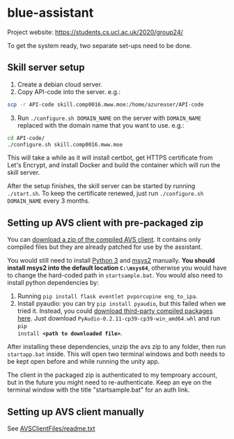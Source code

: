 # blue-assistant

Project website: https://students.cs.ucl.ac.uk/2020/group24/

To get the system ready, two separate set-ups need to be done.

## Skill server setup

1. Create a debian cloud server.
2. Copy API-code into the server. e.g.:
```sh
scp -r API-code skill.comp0016.mww.moe:/home/azureuser/API-code
```
3. Run `./configure.sh DOMAIN_NAME` on the server with `DOMAIN_NAME` replaced with the domain name that you want to use. e.g.:
```sh
cd API-code/
./configure.sh skill.comp0016.mww.moe
```
This will take a while as it will install certbot, get HTTPS certificate from Let's Encrypt, and install Docker and build the container which will run the skill server.

After the setup finishes, the skill server can be started by running `./start.sh`. To keep the certificate renewed, just run `./configure.sh DOMAIN_NAME` every 3 months.

## Setting up AVS client with pre-packaged zip

You can [download a zip of the compiled AVS client](https://mw-public-data.s3.eu-west-2.amazonaws.com/upload-space/e3b0c44298fc1c149afbf4c8996fb92427ae41e4649b934ca495991b7852b855/avs.zip). It contains only compiled files but they are already patched for use by the assistant.

You would still need to install [Python 3](https://www.python.org/downloads/windows/) and [msys2](https://www.msys2.org/) manually. **You should install msys2 into the default location `C:\msys64`**, otherwise you would have to change the hard-coded path in `startsample.bat`. You would also need to install python dependencies by:

1. Running `pip install flask eventlet pvporcupine eng_to_ipa`.
2. Install pyaudio: you can try `pip install pyaudio`, but this failed when we tried it. Instead, you could [download third-party compiled packages here](https://www.lfd.uci.edu/~gohlke/pythonlibs/#pyaudio). Just download `PyAudio‑0.2.11‑cp39‑cp39‑win_amd64.whl` and run <code>pip install <b>&lt;path to downloaded file&gt;</b></code>.

After installing these dependencies, unzip the avs zip to any folder, then run `startapp.bat` inside. This will open two terminal windows and both needs to be kept open before and while running the unity app.

The client in the packaged zip is authenticated to my temproary account, but in the future you might need to re-authenticate. Keep an eye on the terminal window with the title "startsample.bat" for an auth link.

## Setting up AVS client manually

See [AVSClientFiles/readme.txt](AVSClientFiles/readme.txt)
